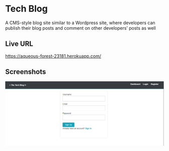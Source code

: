 # Tech Blog

A CMS-style blog site similar to a Wordpress site, where developers can publish their blog posts and comment on other developers’ posts as well

## Live URL

https://aqueous-forest-23181.herokuapp.com/

## Screenshots

![Tech Blog](./techblog.png)
